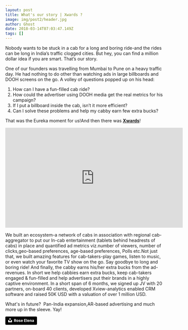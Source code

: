```yaml
---
layout: post
title: What's our story | Xwards ?
image: img/post2/header.jpg
author: Ghost
date: 2018-03-14T07:03:47.149Z
tags: []
---
```


Nobody wants to be stuck in a cab for a long and boring ride-and the rides can be long in India’s traffic clogged cities. But hey, you can find a million dollar idea if you are smart. That’s our story.

One of our founders was travelling from Mumbai to Pune on a heavy traffic day. He had nothing to do other than watching ads in large billboards and DOOH screens on the go. A volley of questions popped up on his head:

1. How can I have a fun-filled cab ride?
2. How could the advertiser using DOOH media get the real metrics for his campaign?
3. If I put a billboard inside the cab, isn’t it more efficient?
4. Can I solve these problems and help my cabby earn few extra bucks?


That was the Eureka moment for us!And then there was **<a href="https://www.xwards.com/" target="_blank">Xwards</a>**!

<iframe width="560" height="315" src="https://www.youtube.com/embed/efFF9NlPT88" frameborder="0" allow="accelerometer; autoplay; encrypted-media; gyroscope; picture-in-picture" allowfullscreen></iframe>

We built an ecosystem-a network of cabs in association with regional cab-aggregator to put our In-cab entertainment (tablets behind headrests of cabs) in place and quantified ad metrics viz.number of viewers, number of clicks,geo-based preferences, age-based preferences, Polls etc.Not just that, we built amazing features for cab-takers-play games, listen to music, or even watch your favorite TV show on the go. Say goodbye to long and boring ride! And finally, the cabby earns his/her extra bucks from the ad-revenues. In short we help cabbies earn extra bucks, keep cab-takers engaged & fun-filled and help advertisers put their brands in a highly captive environment.
In a short span of 6 months, we signed up JV with 20 partners, on-board 40 clients, developed Xview-analytics enabled CRM software and raised 50K USD with a valuation of over 1 million USD.

What's in future? 
Pan-India expansion,AR-based advertising and much more up in the sleeve.
Yay!

<a style="background-color:black;color:white;text-decoration:none;padding:4px 6px;font-family:-apple-system, BlinkMacSystemFont, &quot;San Francisco&quot;, &quot;Helvetica Neue&quot;, Helvetica, Ubuntu, Roboto, Noto, &quot;Segoe UI&quot;, Arial, sans-serif;font-size:12px;font-weight:bold;line-height:1.2;display:inline-block;border-radius:3px" href="https://unsplash.com/@roseelena_?utm_medium=referral&amp;utm_campaign=photographer-credit&amp;utm_content=creditBadge" target="_blank" rel="noopener noreferrer" title="Download free do whatever you want high-resolution photos from Rose Elena"><span style="display:inline-block;padding:2px 3px"><svg xmlns="http://www.w3.org/2000/svg" style="height:12px;width:auto;position:relative;vertical-align:middle;top:-2px;fill:white" viewBox="0 0 32 32"><title>unsplash-logo</title><path d="M10 9V0h12v9H10zm12 5h10v18H0V14h10v9h12v-9z"></path></svg></span><span style="display:inline-block;padding:2px 3px">Rose Elena</span></a>